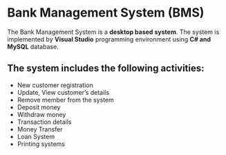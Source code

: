 # Bank Management System (BMS)

The Bank Management System is a **desktop based system**. The system is implemented by **Visual Studio** programming environment using **C# and MySQL** database.

## The system includes the following activities: 
- New customer registration 
- Update, View customer’s details 
- Remove member from the system 
- Deposit money 
- Withdraw money 
- Transaction details 
- Money Transfer 
- Loan System 
- Printing systems
